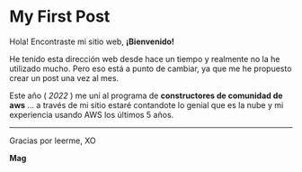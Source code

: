 # My First Post


Hola!
Encontraste mi sitio web, **¡Bienvenido!**

He tenido esta dirección web desde hace un tiempo y realmente no la he utilizado mucho. 
Pero eso está a punto de cambiar, ya que me he propuesto crear un post una vez al mes.

Este año ( *2022* ) me uní al programa de **constructores de comunidad de aws** … a través de mi sitio estaré contandote lo genial que es la nube y mi experiencia usando AWS los últimos 5 años.

------

Gracias por leerme, XO

**Mag**

